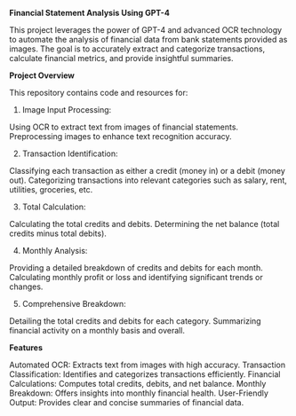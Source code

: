 **Financial Statement Analysis Using GPT-4**

This project leverages the power of GPT-4 and advanced OCR technology to automate the analysis of financial data from bank statements provided as images. The goal is to accurately extract and categorize transactions, calculate financial metrics, and provide insightful summaries.

**Project Overview**

This repository contains code and resources for:

1. Image Input Processing:

Using OCR to extract text from images of financial statements.
Preprocessing images to enhance text recognition accuracy.

2. Transaction Identification:

Classifying each transaction as either a credit (money in) or a debit (money out).
Categorizing transactions into relevant categories such as salary, rent, utilities, groceries, etc.

3. Total Calculation:

Calculating the total credits and debits.
Determining the net balance (total credits minus total debits).

4. Monthly Analysis:

Providing a detailed breakdown of credits and debits for each month.
Calculating monthly profit or loss and identifying significant trends or changes.

5. Comprehensive Breakdown:

Detailing the total credits and debits for each category.
Summarizing financial activity on a monthly basis and overall.

**Features**

Automated OCR: Extracts text from images with high accuracy.
Transaction Classification: Identifies and categorizes transactions efficiently.
Financial Calculations: Computes total credits, debits, and net balance.
Monthly Breakdown: Offers insights into monthly financial health.
User-Friendly Output: Provides clear and concise summaries of financial data.
